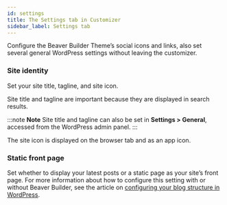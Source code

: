 ```yaml
---
id: settings
title: The Settings tab in Customizer
sidebar_label: Settings tab
---
```


Configure the Beaver Builder Theme’s social icons and links, also set several general WordPress settings without leaving the customizer.

### Site identity

Set your site title, tagline, and site icon.

Site title and tagline are important because they are displayed in search results.

:::note **Note**
Site title and tagline can also be set in **Settings > General**, accessed from the WordPress admin panel.
:::

The site icon is displayed on the browser tab and as an app icon.

### Static front page

Set whether to display your latest posts or a static page as your site’s front page. For more information about how to configure this setting with or without Beaver Builder, see the article on [configuring your blog structure in WordPress](/bb-theme/defaults-for-layouts-content/blog-settings/configure-how-wordpress-handles-your-blog.md).
